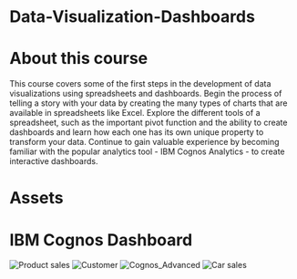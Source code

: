 # Data-Visualization-Dashboards
# About this course
This course covers some of the first steps in the development of data visualizations using spreadsheets and dashboards. Begin the process of telling a story with your data by creating the many types of charts that are available in spreadsheets like Excel. Explore the different tools of a spreadsheet, such as the important pivot function and the ability to create dashboards and learn how each one has its own unique property to transform your data. Continue to gain valuable experience by becoming familiar with the popular analytics tool - IBM Cognos Analytics - to create interactive dashboards.
# Assets
  # IBM Cognos Dashboard
  ![Product sales](https://github.com/uyn99/Data-Visualization-Dashboards/assets/81604706/6decf324-3c5c-4887-95cd-60da33daa985)
  ![Customer](https://github.com/uyn99/Data-Visualization-Dashboards/assets/81604706/ebba96a3-b142-49b8-92cc-f28100cb8aa9)
  ![Cognos_Advanced](https://github.com/uyn99/Data-Visualization-Dashboards/assets/81604706/5f419da4-e158-4bdb-819d-bc7c2325d084)
  ![Car sales](https://github.com/uyn99/Data-Visualization-Dashboards/assets/81604706/26ab8706-8ee7-4177-8f88-e801afc6ec7c)




